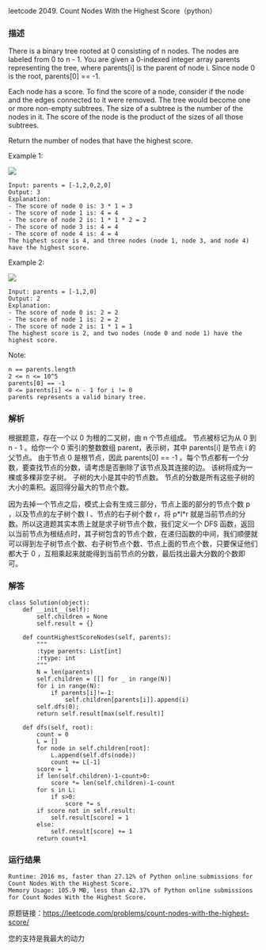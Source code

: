 leetcode  2049. Count Nodes With the Highest Score（python）

### 描述

There is a binary tree rooted at 0 consisting of n nodes. The nodes are labeled from 0 to n - 1. You are given a 0-indexed integer array parents representing the tree, where parents[i] is the parent of node i. Since node 0 is the root, parents[0] == -1.

Each node has a score. To find the score of a node, consider if the node and the edges connected to it were removed. The tree would become one or more non-empty subtrees. The size of a subtree is the number of the nodes in it. The score of the node is the product of the sizes of all those subtrees.

Return the number of nodes that have the highest score.





Example 1:

![](https://assets.leetcode.com/uploads/2021/10/03/example-1.png)

	Input: parents = [-1,2,0,2,0]
	Output: 3
	Explanation:
	- The score of node 0 is: 3 * 1 = 3
	- The score of node 1 is: 4 = 4
	- The score of node 2 is: 1 * 1 * 2 = 2
	- The score of node 3 is: 4 = 4
	- The score of node 4 is: 4 = 4
	The highest score is 4, and three nodes (node 1, node 3, and node 4) have the highest score.

	
Example 2:

![](https://assets.leetcode.com/uploads/2021/10/03/example-2.png)

	Input: parents = [-1,2,0]
	Output: 2
	Explanation:
	- The score of node 0 is: 2 = 2
	- The score of node 1 is: 2 = 2
	- The score of node 2 is: 1 * 1 = 1
	The highest score is 2, and two nodes (node 0 and node 1) have the highest score.





Note:

	n == parents.length
	2 <= n <= 10^5
	parents[0] == -1
	0 <= parents[i] <= n - 1 for i != 0
	parents represents a valid binary tree.


### 解析

根据题意，存在一个以 0 为根的二叉树，由 n 个节点组成。 节点被标记为从 0 到 n - 1 。给你一个 0 索引的整数数组 parent，表示树，其中 parents[i] 是节点 i 的父节点。 由于节点 0 是根节点，因此 parents[0] == -1 。每个节点都有一个分数，要查找节点的分数，请考虑是否删除了该节点及其连接的边。 该树将成为一棵或多棵非空子树。 子树的大小是其中的节点数。 节点的分数是所有这些子树的大小的乘积。返回得分最大的节点个数。


因为去掉一个节点之后，模式上会有生成三部分，节点上面的部分的节点个数 p ，以及节点的左子树个数 l 、节点的右子树个数 r，将 p\*l\*r 就是当前节点的分数。所以这道题其实本质上就是求子树节点个数，我们定义一个 DFS 函数，返回以当前节点为根结点时，其子树包含的节点个数，在递归函数的中间，我们顺便就可以得到左子树节点个数、右子树节点个数、节点上面的节点个数，只要保证他们都大于 0 ，互相乘起来就能得到当前节点的分数，最后找出最大分数的个数即可。

### 解答
				

	class Solution(object):
	    def __init__(self):
	        self.children = None
	        self.result = {}
	        
	    def countHighestScoreNodes(self, parents):
	        """
	        :type parents: List[int]
	        :rtype: int
	        """
	        N = len(parents)
	        self.children = [[] for _ in range(N)]
	        for i in range(N):
	            if parents[i]!=-1:
	                self.children[parents[i]].append(i)
	        self.dfs(0);
	        return self.result[max(self.result)]
	        
	    def dfs(self, root):
	        count = 0
	        L = []
	        for node in self.children[root]:
	            L.append(self.dfs(node))
	            count += L[-1]
	        score = 1
	        if len(self.children)-1-count>0:
	            score *= len(self.children)-1-count
	        for s in L:
	            if s>0:
	                score *= s
	        if score not in self.result:
	            self.result[score] = 1
	        else:
	            self.result[score] += 1
	        return count+1
	        
            	      
			
### 运行结果

	Runtime: 2016 ms, faster than 27.12% of Python online submissions for Count Nodes With the Highest Score.
	Memory Usage: 105.9 MB, less than 42.37% of Python online submissions for Count Nodes With the Highest Score.


原题链接：https://leetcode.com/problems/count-nodes-with-the-highest-score/



您的支持是我最大的动力
